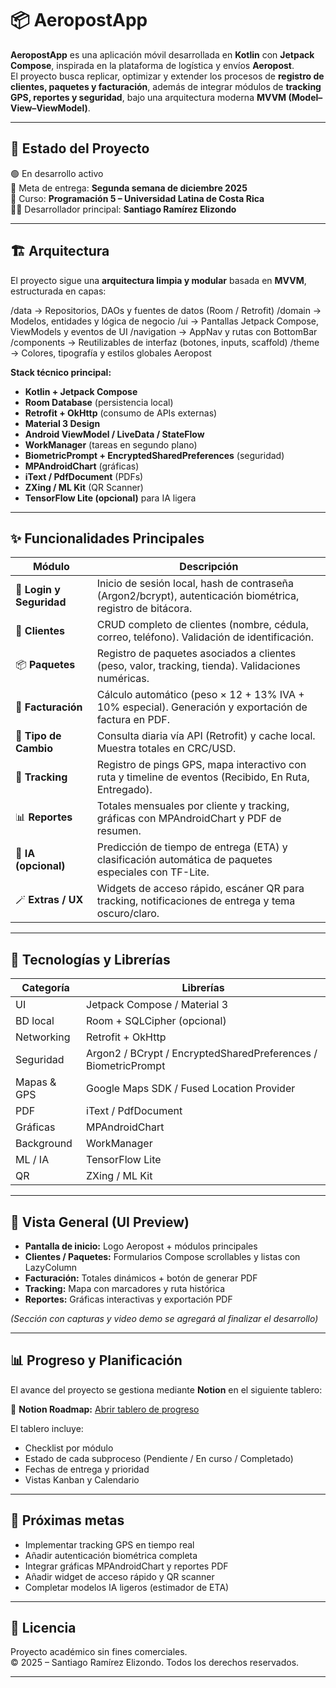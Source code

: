 # 📦 AeropostApp

**AeropostApp** es una aplicación móvil desarrollada en **Kotlin** con **Jetpack Compose**, inspirada en la plataforma de logística y envíos **Aeropost**.  
El proyecto busca replicar, optimizar y extender los procesos de **registro de clientes, paquetes y facturación**, además de integrar módulos de **tracking GPS, reportes y seguridad**, bajo una arquitectura moderna **MVVM (Model–View–ViewModel)**.

---

## 🚀 Estado del Proyecto

🟢 En desarrollo activo  
📅 Meta de entrega: **Segunda semana de diciembre 2025**  
📍 Curso: **Programación 5 – Universidad Latina de Costa Rica**  
👨‍💻 Desarrollador principal: **Santiago Ramírez Elizondo**

---

## 🏗️ Arquitectura

El proyecto sigue una **arquitectura limpia y modular** basada en **MVVM**, estructurada en capas:

/data → Repositorios, DAOs y fuentes de datos (Room / Retrofit)
/domain → Modelos, entidades y lógica de negocio
/ui → Pantallas Jetpack Compose, ViewModels y eventos de UI
/navigation → AppNav y rutas con BottomBar
/components → Reutilizables de interfaz (botones, inputs, scaffold)
/theme → Colores, tipografía y estilos globales Aeropost


**Stack técnico principal:**
- **Kotlin + Jetpack Compose**
- **Room Database** (persistencia local)
- **Retrofit + OkHttp** (consumo de APIs externas)
- **Material 3 Design**
- **Android ViewModel / LiveData / StateFlow**
- **WorkManager** (tareas en segundo plano)
- **BiometricPrompt + EncryptedSharedPreferences** (seguridad)
- **MPAndroidChart** (gráficas)
- **iText / PdfDocument** (PDFs)
- **ZXing / ML Kit** (QR Scanner)
- **TensorFlow Lite (opcional)** para IA ligera

---

## ✨ Funcionalidades Principales

| Módulo | Descripción |
|---------|-------------|
| 🔐 **Login y Seguridad** | Inicio de sesión local, hash de contraseña (Argon2/bcrypt), autenticación biométrica, registro de bitácora. |
| 👥 **Clientes** | CRUD completo de clientes (nombre, cédula, correo, teléfono). Validación de identificación. |
| 📦 **Paquetes** | Registro de paquetes asociados a clientes (peso, valor, tracking, tienda). Validaciones numéricas. |
| 🧾 **Facturación** | Cálculo automático (peso × 12 + 13% IVA + 10% especial). Generación y exportación de factura en PDF. |
| 💱 **Tipo de Cambio** | Consulta diaria vía API (Retrofit) y cache local. Muestra totales en CRC/USD. |
| 📍 **Tracking** | Registro de pings GPS, mapa interactivo con ruta y timeline de eventos (Recibido, En Ruta, Entregado). |
| 📊 **Reportes** | Totales mensuales por cliente y tracking, gráficas con MPAndroidChart y PDF de resumen. |
| 🧠 **IA (opcional)** | Predicción de tiempo de entrega (ETA) y clasificación automática de paquetes especiales con TF-Lite. |
| 🪄 **Extras / UX** | Widgets de acceso rápido, escáner QR para tracking, notificaciones de entrega y tema oscuro/claro. |

---

## 🧰 Tecnologías y Librerías

| Categoría | Librerías |
|------------|-----------|
| UI | Jetpack Compose / Material 3 |
| BD local | Room + SQLCipher (opcional) |
| Networking | Retrofit + OkHttp |
| Seguridad | Argon2 / BCrypt / EncryptedSharedPreferences / BiometricPrompt |
| Mapas & GPS | Google Maps SDK / Fused Location Provider |
| PDF | iText / PdfDocument |
| Gráficas | MPAndroidChart |
| Background | WorkManager |
| ML / IA | TensorFlow Lite |
| QR | ZXing / ML Kit |

---

## 📱 Vista General (UI Preview)

- **Pantalla de inicio:** Logo Aeropost + módulos principales  
- **Clientes / Paquetes:** Formularios Compose scrollables y listas con LazyColumn  
- **Facturación:** Totales dinámicos + botón de generar PDF  
- **Tracking:** Mapa con marcadores y ruta histórica  
- **Reportes:** Gráficas interactivas y exportación PDF  

*(Sección con capturas y video demo se agregará al finalizar el desarrollo)*

---

## 📊 Progreso y Planificación

El avance del proyecto se gestiona mediante **Notion** en el siguiente tablero:  

🔗 **Notion Roadmap:** [Abrir tablero de progreso]([https://www.notion.so/TU_LINK_AQUI](https://www.notion.so/291122423059802c9e65ea98ea9b89b8?v=2911224230598043a304000ccefd6ead&source=copy_link))

El tablero incluye:
- Checklist por módulo  
- Estado de cada subproceso (Pendiente / En curso / Completado)  
- Fechas de entrega y prioridad  
- Vistas Kanban y Calendario  

---

## 🧩 Próximas metas

- Implementar tracking GPS en tiempo real  
- Añadir autenticación biométrica completa  
- Integrar gráficas MPAndroidChart y reportes PDF  
- Añadir widget de acceso rápido y QR scanner  
- Completar modelos IA ligeros (estimador de ETA)

---

## 🧾 Licencia

Proyecto académico sin fines comerciales.  
© 2025 – Santiago Ramírez Elizondo. Todos los derechos reservados.

---


